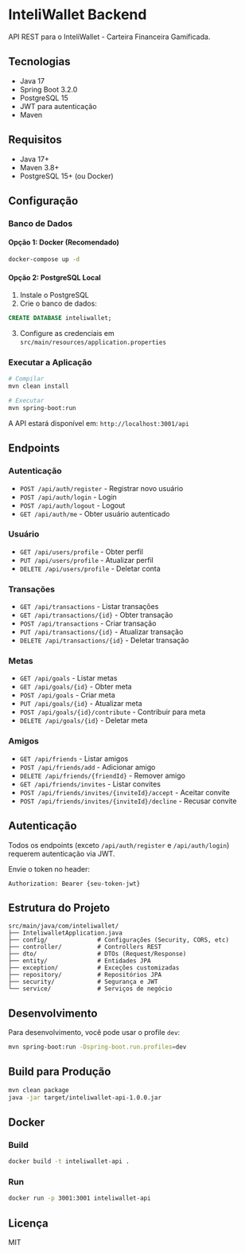 # InteliWallet Backend

API REST para o InteliWallet - Carteira Financeira Gamificada.

## Tecnologias

- Java 17
- Spring Boot 3.2.0
- PostgreSQL 15
- JWT para autenticação
- Maven

## Requisitos

- Java 17+
- Maven 3.8+
- PostgreSQL 15+ (ou Docker)

## Configuração

### Banco de Dados

#### Opção 1: Docker (Recomendado)

```bash
docker-compose up -d
```

#### Opção 2: PostgreSQL Local

1. Instale o PostgreSQL
2. Crie o banco de dados:

```sql
CREATE DATABASE inteliwallet;
```

3. Configure as credenciais em `src/main/resources/application.properties`

### Executar a Aplicação

```bash
# Compilar
mvn clean install

# Executar
mvn spring-boot:run
```

A API estará disponível em: `http://localhost:3001/api`

## Endpoints

### Autenticação

- `POST /api/auth/register` - Registrar novo usuário
- `POST /api/auth/login` - Login
- `POST /api/auth/logout` - Logout
- `GET /api/auth/me` - Obter usuário autenticado

### Usuário

- `GET /api/users/profile` - Obter perfil
- `PUT /api/users/profile` - Atualizar perfil
- `DELETE /api/users/profile` - Deletar conta

### Transações

- `GET /api/transactions` - Listar transações
- `GET /api/transactions/{id}` - Obter transação
- `POST /api/transactions` - Criar transação
- `PUT /api/transactions/{id}` - Atualizar transação
- `DELETE /api/transactions/{id}` - Deletar transação

### Metas

- `GET /api/goals` - Listar metas
- `GET /api/goals/{id}` - Obter meta
- `POST /api/goals` - Criar meta
- `PUT /api/goals/{id}` - Atualizar meta
- `POST /api/goals/{id}/contribute` - Contribuir para meta
- `DELETE /api/goals/{id}` - Deletar meta

### Amigos

- `GET /api/friends` - Listar amigos
- `POST /api/friends/add` - Adicionar amigo
- `DELETE /api/friends/{friendId}` - Remover amigo
- `GET /api/friends/invites` - Listar convites
- `POST /api/friends/invites/{inviteId}/accept` - Aceitar convite
- `POST /api/friends/invites/{inviteId}/decline` - Recusar convite

## Autenticação

Todos os endpoints (exceto `/api/auth/register` e `/api/auth/login`) requerem autenticação via JWT.

Envie o token no header:

```
Authorization: Bearer {seu-token-jwt}
```

## Estrutura do Projeto

```
src/main/java/com/inteliwallet/
├── InteliwalletApplication.java
├── config/              # Configurações (Security, CORS, etc)
├── controller/          # Controllers REST
├── dto/                 # DTOs (Request/Response)
├── entity/              # Entidades JPA
├── exception/           # Exceções customizadas
├── repository/          # Repositórios JPA
├── security/            # Segurança e JWT
└── service/             # Serviços de negócio
```

## Desenvolvimento

Para desenvolvimento, você pode usar o profile `dev`:

```bash
mvn spring-boot:run -Dspring-boot.run.profiles=dev
```

## Build para Produção

```bash
mvn clean package
java -jar target/inteliwallet-api-1.0.0.jar
```

## Docker

### Build

```bash
docker build -t inteliwallet-api .
```

### Run

```bash
docker run -p 3001:3001 inteliwallet-api
```

## Licença

MIT